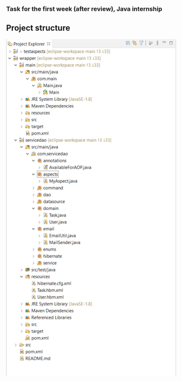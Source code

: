 ### Task for the first week (after review), Java internship
## Project structure
![Alt text](main/resources/Project_structure_task_2.PNG?raw=true "Title")

